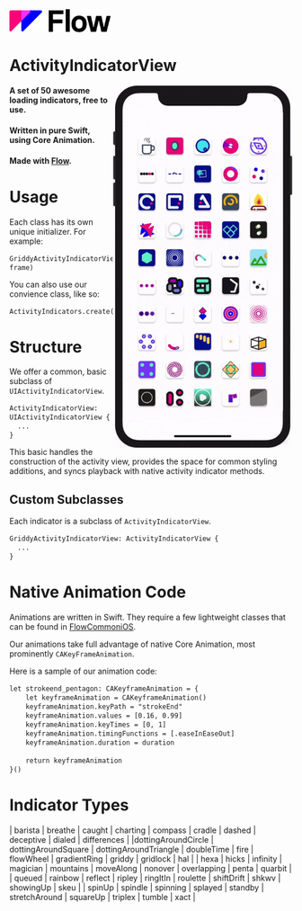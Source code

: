 <img src="https://github.com/createwithflow/ActivityIndicatorView/blob/main/Assets/flow-logo%402x.png" width="180" />

# ActivityIndicatorView
<img align="right" src="https://github.com/createwithflow/ActivityIndicatorView/blob/main/Assets/demo.gif" width="320" />

#### A set of 50 awesome loading indicators, free to use.<br />
#### Written in pure Swift, using Core Animation.<br />
#### Made with [Flow](https://createwithflow.com/?utm_source=github&utm_medium=activityindicatorview).<br />

# Usage
Each class has its own unique initializer. For example:

```
GriddyActivityIndicatorView(frame: frame)
```

You can also use our convience class, like so:

```
ActivityIndicators.create(.griddy)
```

# Structure
We offer a common, basic subclass of `UIActivityIndicatorView`.

```
ActivityIndicatorView: UIActivityIndicatorView {
  ...
}
```

This basic handles the construction of the activity view, provides the space for common styling additions, and syncs playback with native activity indicator methods.

## Custom Subclasses
Each indicator is a subclass of `ActivityIndicatorView`.

```
GriddyActivityIndicatorView: ActivityIndicatorView {
  ...
}
```

# Native Animation Code
Animations are written in Swift. They require a few lightweight classes that can be found in [FlowCommoniOS](https://github.com/createwithflow/FlowCommoniOS).

Our animations take full advantage of native Core Animation, most prominently `CAKeyFrameAnimation`.

Here is a sample of our animation code:

```
let strokeend_pentagon: CAKeyframeAnimation = {
    let keyframeAnimation = CAKeyframeAnimation()
    keyframeAnimation.keyPath = "strokeEnd"
    keyframeAnimation.values = [0.16, 0.99]
    keyframeAnimation.keyTimes = [0, 1] 
    keyframeAnimation.timingFunctions = [.easeInEaseOut]
    keyframeAnimation.duration = duration
    
    return keyframeAnimation
}()
```

# Indicator Types

| barista | breathe | caught | charting | compass | cradle | dashed | deceptive | dialed | differences | 
|dottingAroundCircle | dottingAroundSquare | dottingAroundTriangle | doubleTime | fire | flowWheel | gradientRing | griddy | gridlock | hal |
| hexa | hicks | infinity | magician | mountains | moveAlong | nonover | overlapping | penta | quarbit |
| queued | rainbow | reflect | ripley | ringItIn | roulette | shiftDrift | shkwv | showingUp | skeu |
| spinUp | spindle | spinning | splayed | standby | stretchAround | squareUp | triplex | tumble | xact |
